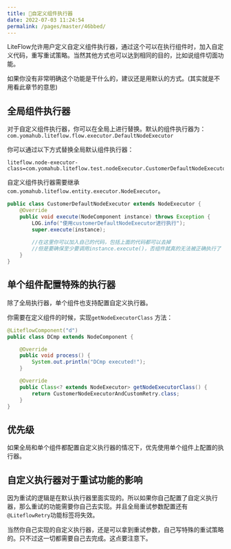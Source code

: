 ```yaml
---
title: 🍿自定义组件执行器
date: 2022-07-03 11:24:54
permalink: /pages/master/46bbed/
---
```


LiteFlow允许用户定义自定义组件执行器，通过这个可以在执行组件时，加入自定义代码，重写重试策略。当然其他方式也可以达到相同的目的，比如说组件切面功能。

如果你没有非常明确这个功能是干什么的，建议还是用默认的方式。(其实就是不用看此章节的意思)



## 全局组件执行器

对于自定义组件执行器，你可以在全局上进行替换。默认的组件执行器为：`com.yomahub.liteflow.flow.executor.DefaultNodeExecutor`

你可以通过以下方式替换全局默认组件执行器：

```properties
liteflow.node-executor-class=com.yomahub.liteflow.test.nodeExecutor.CustomerDefaultNodeExecutor
```



自定义组件执行器需要继承`com.yomahub.liteflow.entity.executor.NodeExecutor`。

```java
public class CustomerDefaultNodeExecutor extends NodeExecutor {
    @Override
    public void execute(NodeComponent instance) throws Exception {
        LOG.info("使用customerDefaultNodeExecutor进行执行");
        super.execute(instance);
      
      	//在这里你可以加入自己的代码，包括上面的代码都可以去掉
      	//但是要确保至少要调用instance.execute()，否组件就真的无法被正确执行了
    }
}
```



## 单个组件配置特殊的执行器

除了全局执行器，单个组件也支持配置自定义执行器。

你需要在定义组件的时候，实现`getNodeExecutorClass` 方法：

```java
@LiteflowComponent("d")
public class DCmp extends NodeComponent {

    @Override
    public void process() {
        System.out.println("DCmp executed!");
    }

    @Override
    public Class<? extends NodeExecutor> getNodeExecutorClass() {
        return CustomerNodeExecutorAndCustomRetry.class;
    }
}
```



## 优先级

如果全局和单个组件都配置自定义执行器的情况下，优先使用单个组件上配置的执行器。



## 自定义执行器对于重试功能的影响

因为重试的逻辑是在默认执行器里面实现的。所以如果你自己配置了自定义执行器，那么重试的功能需要你自己去实现。并且全局重试参数配置还有`@LiteflowRetry`功能标签将失效。

当然你自己实现的自定义执行器，还是可以拿到重试参数，自己写特殊的重试策略的。只不过这一切都需要自己去完成。这点要注意下。